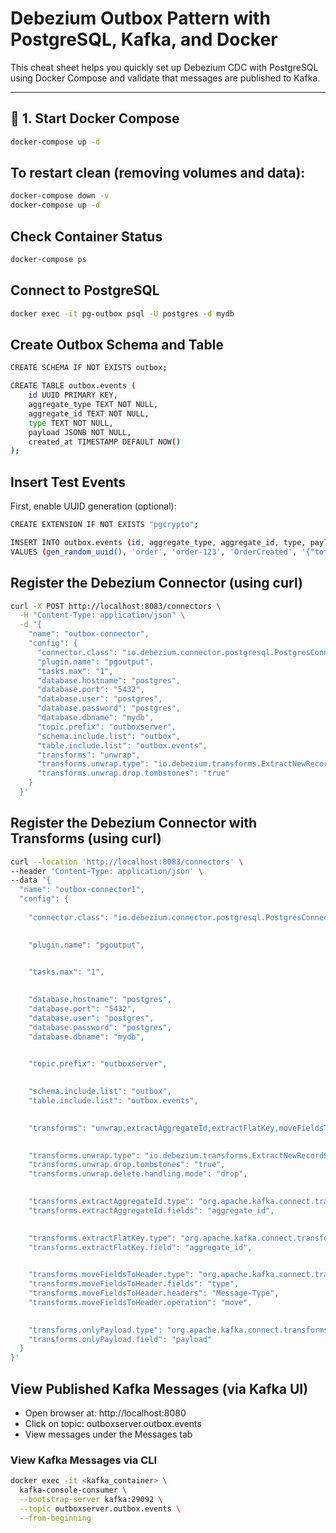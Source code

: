 # Debezium Outbox Pattern with PostgreSQL, Kafka, and Docker

This cheat sheet helps you quickly set up Debezium CDC with PostgreSQL using Docker Compose and validate that messages are published to Kafka.

---

## 🐳 1. Start Docker Compose

```bash
docker-compose up -d
```

## To restart clean (removing volumes and data):

```bash
docker-compose down -v
docker-compose up -d
```

## Check Container Status

```bash
docker-compose ps
```

## Connect to PostgreSQL

```bash
docker exec -it pg-outbox psql -U postgres -d mydb
```

## Create Outbox Schema and Table

```bash
CREATE SCHEMA IF NOT EXISTS outbox;

CREATE TABLE outbox.events (
    id UUID PRIMARY KEY,
    aggregate_type TEXT NOT NULL,
    aggregate_id TEXT NOT NULL,
    type TEXT NOT NULL,
    payload JSONB NOT NULL,
    created_at TIMESTAMP DEFAULT NOW()
);
```

## Insert Test Events

First, enable UUID generation (optional):


```bash
CREATE EXTENSION IF NOT EXISTS "pgcrypto";
```

```bash
INSERT INTO outbox.events (id, aggregate_type, aggregate_id, type, payload)
VALUES (gen_random_uuid(), 'order', 'order-123', 'OrderCreated', '{"total": 49.99}');
```

## Register the Debezium Connector (using curl)

```bash
curl -X POST http://localhost:8083/connectors \
  -H "Content-Type: application/json" \
  -d '{
    "name": "outbox-connector",
    "config": {
      "connector.class": "io.debezium.connector.postgresql.PostgresConnector",
      "plugin.name": "pgoutput",
      "tasks.max": "1",
      "database.hostname": "postgres",
      "database.port": "5432",
      "database.user": "postgres",
      "database.password": "postgres",
      "database.dbname": "mydb",
      "topic.prefix": "outboxserver",
      "schema.include.list": "outbox",
      "table.include.list": "outbox.events",
      "transforms": "unwrap",
      "transforms.unwrap.type": "io.debezium.transforms.ExtractNewRecordState",
      "transforms.unwrap.drop.tombstones": "true"
    }
  }'
```

## Register the Debezium Connector with Transforms (using curl)
```bash
curl --location 'http://localhost:8083/connectors' \
--header 'Content-Type: application/json' \
--data '{
  "name": "outbox-connector1",
  "config": {
    
    "connector.class": "io.debezium.connector.postgresql.PostgresConnector",

    
    "plugin.name": "pgoutput",

    
    "tasks.max": "1",

    
    "database.hostname": "postgres",
    "database.port": "5432",
    "database.user": "postgres",
    "database.password": "postgres",
    "database.dbname": "mydb",

    
    "topic.prefix": "outboxserver",

    
    "schema.include.list": "outbox",
    "table.include.list": "outbox.events",

    
    "transforms": "unwrap,extractAggregateId,extractFlatKey,moveFieldsToHeader,onlyPayload",

    
    "transforms.unwrap.type": "io.debezium.transforms.ExtractNewRecordState",
    "transforms.unwrap.drop.tombstones": "true",
    "transforms.unwrap.delete.handling.mode": "drop",

    
    "transforms.extractAggregateId.type": "org.apache.kafka.connect.transforms.ValueToKey",
    "transforms.extractAggregateId.fields": "aggregate_id",

    
    "transforms.extractFlatKey.type": "org.apache.kafka.connect.transforms.ExtractField$Key",
    "transforms.extractFlatKey.field": "aggregate_id",

    
    "transforms.moveFieldsToHeader.type": "org.apache.kafka.connect.transforms.HeaderFrom$Value",
    "transforms.moveFieldsToHeader.fields": "type",
    "transforms.moveFieldsToHeader.headers": "Message-Type",
    "transforms.moveFieldsToHeader.operation": "move",

    
    "transforms.onlyPayload.type": "org.apache.kafka.connect.transforms.ExtractField$Value",
    "transforms.onlyPayload.field": "payload"
  }
}'
```

## View Published Kafka Messages (via Kafka UI)

- Open browser at: http://localhost:8080
- Click on topic: outboxserver.outbox.events
- View messages under the Messages tab

### View Kafka Messages via CLI
```bash
docker exec -it <kafka_container> \
  kafka-console-consumer \
  --bootstrap-server kafka:29092 \
  --topic outboxserver.outbox.events \
  --from-beginning

```

